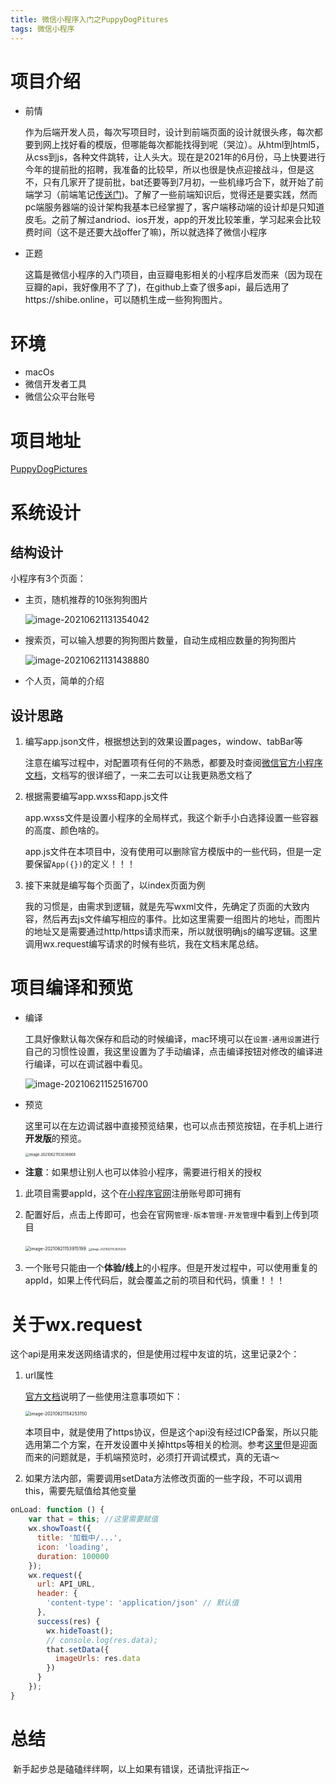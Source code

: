 ```yaml
---
title: 微信小程序入门之PuppyDogPitures
tags: 微信小程序
---
```


# 项目介绍

- 前情

  作为后端开发人员，每次写项目时，设计到前端页面的设计就很头疼，每次都要到网上找好看的模版，但哪能每次都能找得到呢（哭泣）。从html到html5，从css到js，各种文件跳转，让人头大。现在是2021年的6月份，马上快要进行今年的提前批的招聘，我准备的比较早，所以也很是快点迎接战斗，但是这不，只有几家开了提前批，bat还要等到7月初，一些机缘巧合下，就开始了前端学习（前端笔记[传送门](https://jason-qianhao.github.io/_posts/2021-06-17-前端-学习笔记1/))。了解了一些前端知识后，觉得还是要实践，然而pc端服务器端的设计架构我基本已经掌握了，客户端移动端的设计却是只知道皮毛。之前了解过andriod、ios开发，app的开发比较笨重，学习起来会比较费时间（这不是还要大战offer了嘛)，所以就选择了微信小程序

- 正题

  这篇是微信小程序的入门项目，由豆瓣电影相关的小程序启发而来（因为现在豆瓣的api，我好像用不了了)，在github上查了很多api，最后选用了https://shibe.online，可以随机生成一些狗狗图片。




# 环境

- macOs
- 微信开发者工具
- 微信公众平台账号

# 项目地址

[PuppyDogPictures](https://github.com/Jason-QianHao/PuppyDogPictures)

# 系统设计

## 结构设计

 小程序有3个页面：

- 主页，随机推荐的10张狗狗图片

  ![image-20210621131354042](/../assets/%E5%BE%AE%E4%BF%A1%E5%B0%8F%E7%A8%8B%E5%BA%8F%E5%85%A5%E9%97%A8%E4%B9%8BPuppyDogPitures/image-20210621131354042.png)

- 搜索页，可以输入想要的狗狗图片数量，自动生成相应数量的狗狗图片

  ![image-20210621131438880](/../assets/%E5%BE%AE%E4%BF%A1%E5%B0%8F%E7%A8%8B%E5%BA%8F%E5%85%A5%E9%97%A8%E4%B9%8BPuppyDogPitures/image-20210621131438880.png)

- 个人页，简单的介绍

## 设计思路

1. 编写app.json文件，根据想达到的效果设置pages，window、tabBar等

   注意在编写过程中，对配置项有任何的不熟悉，都要及时查阅[微信官方小程序文档](https://developers.weixin.qq.com/miniprogram/dev/framework/)，文档写的很详细了，一来二去可以让我更熟悉文档了

2. 根据需要编写app.wxss和app.js文件

   app.wxss文件是设置小程序的全局样式，我这个新手小白选择设置一些容器的高度、颜色啥的。

   app.js文件在本项目中，没有使用可以删除官方模版中的一些代码，但是一定要保留`App({})`的定义！！！

3. 接下来就是编写每个页面了，以index页面为例

   我的习惯是，由需求到逻辑，就是先写wxml文件，先确定了页面的大致内容，然后再去js文件编写相应的事件。比如这里需要一组图片的地址，而图片的地址又是需要通过http/https请求而来，所以就很明确js的编写逻辑。这里调用wx.request编写请求的时候有些坑，我在文档末尾总结。

# 项目编译和预览

- 编译

  工具好像默认每次保存和启动的时候编译，mac环境可以在`设置-通用设置`进行自己的习惯性设置，我这里设置为了手动编译，点击编译按钮对修改的编译进行编译，可以在调试器中看见。

  ![image-20210621152516700](/../assets/%E5%BE%AE%E4%BF%A1%E5%B0%8F%E7%A8%8B%E5%BA%8F%E5%85%A5%E9%97%A8%E4%B9%8BPuppyDogPitures/image-20210621152516700.png)

- 预览

  这里可以在左边调试器中直接预览结果，也可以点击预览按钮，在手机上进行**开发版**的预览。

  <img src="/../assets/%E5%BE%AE%E4%BF%A1%E5%B0%8F%E7%A8%8B%E5%BA%8F%E5%85%A5%E9%97%A8%E4%B9%8BPuppyDogPitures/image-20210621153036868.png?height=" alt="image-20210621153036868" style="zoom:40%;" />

- **注意**：如果想让别人也可以体验小程序，需要进行相关的授权

1. 此项目需要appId，这个在[小程序官网](https://mp.weixin.qq.com/wxamp/devprofile/get_profile?token=1165682976&lang=zh_CN)注册账号即可拥有

2. 配置好后，点击上传即可，也会在官网`管理-版本管理-开发管理`中看到上传到项目

   <img src="/../assets/%E5%BE%AE%E4%BF%A1%E5%B0%8F%E7%A8%8B%E5%BA%8F%E5%85%A5%E9%97%A8%E4%B9%8BPuppyDogPitures/image-20210621153915199.png" alt="image-20210621153915199" style="zoom:50%;" />

   <img src="/../assets/%E5%BE%AE%E4%BF%A1%E5%B0%8F%E7%A8%8B%E5%BA%8F%E5%85%A5%E9%97%A8%E4%B9%8BPuppyDogPitures/image-20210621153835028.png" alt="image-20210621153835028" style="zoom:30%;" />

3. 一个账号只能由一个**体验/线上**的小程序。但是开发过程中，可以使用重复的appId，如果上传代码后，就会覆盖之前的项目和代码，慎重！！！

# 关于wx.request

​	这个api是用来发送网络请求的，但是使用过程中友谊的坑，这里记录2个：

1. url属性

   [官方文档](https://developers.weixin.qq.com/miniprogram/dev/framework/ability/network.html)说明了一些使用注意事项如下：

   <img src="/../assets/%E5%BE%AE%E4%BF%A1%E5%B0%8F%E7%A8%8B%E5%BA%8F%E5%85%A5%E9%97%A8%E4%B9%8BPuppyDogPitures/image-20210621154253150.png" alt="image-20210621154253150" style="zoom:50%;" />

   本项目中，就是使用了https协议，但是这个api没有经过ICP备案，所以只能选用第二个方案，在开发设置中关掉https等相关的检测。参考[这里](https://blog.csdn.net/qq_35132089/article/details/106372398)但是迎面而来的问题就是，手机端预览时，必须打开调试模式，真的无语～

2. 如果方法内部，需要调用setData方法修改页面的一些字段，不可以调用this，需要先赋值给其他变量

```javascript
onLoad: function () {
    var that = this; //这里需要赋值
    wx.showToast({ 
      title: '加载中/...',
      icon: 'loading',
      duration: 100000
    });
    wx.request({
      url: API_URL,
      header: {
        'content-type': 'application/json' // 默认值
      },
      success(res) {
        wx.hideToast();
        // console.log(res.data);
        that.setData({
          imageUrls: res.data
        })
      }
    });
}
```

# 总结

​	新手起步总是磕磕绊绊啊，以上如果有错误，还请批评指正～
